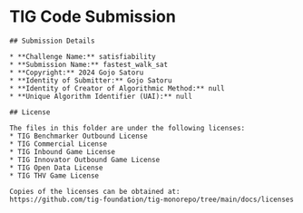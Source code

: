# TIG Code Submission

    ## Submission Details

    * **Challenge Name:** satisfiability
    * **Submission Name:** fastest_walk_sat
    * **Copyright:** 2024 Gojo Satoru
    * **Identity of Submitter:** Gojo Satoru
    * **Identity of Creator of Algorithmic Method:** null
    * **Unique Algorithm Identifier (UAI):** null

    ## License

    The files in this folder are under the following licenses:
    * TIG Benchmarker Outbound License
    * TIG Commercial License
    * TIG Inbound Game License
    * TIG Innovator Outbound Game License
    * TIG Open Data License
    * TIG THV Game License

    Copies of the licenses can be obtained at:  
    https://github.com/tig-foundation/tig-monorepo/tree/main/docs/licenses